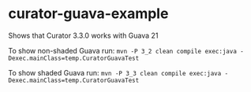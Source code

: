 # curator-guava-example
Shows that Curator 3.3.0 works with Guava 21

To show non-shaded Guava run: `mvn -P 3_2 clean compile exec:java -Dexec.mainClass=temp.CuratorGuavaTest`

To show shaded Guava run: `mvn -P 3_3 clean compile exec:java -Dexec.mainClass=temp.CuratorGuavaTest`
